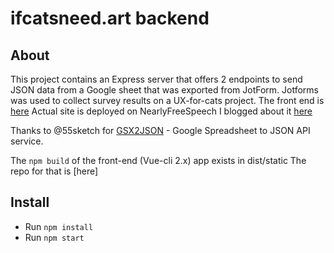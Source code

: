 # ifcatsneed.art backend

## About

This project contains an Express server that offers 2 endpoints to send JSON data from a Google sheet that was exported from JotForm. Jotforms was used to collect survey results on a UX-for-cats project.
The front end is [here](https://github.com/usrrname/cats)
Actual site is deployed on NearlyFreeSpeech I blogged about it [here](https://dev.to/jenninat0r/hastily-deploying-a-node-app-on-nearlyfreespeechnet-mac-os-42l7)

Thanks to @55sketch for [GSX2JSON](https://github.com/55sketch/gsx2json) - Google Spreadsheet to JSON API service.

The `npm build` of the front-end (Vue-cli 2.x) app exists in dist/static
The repo for that is [here]

## Install

- Run `npm install`
- Run `npm start`
